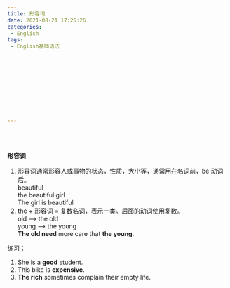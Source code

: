 ```yaml
---
title: 形容词
date: 2021-08-21 17:26:26
categories:
 - English
tags:
 - English基础语法











---
```


<br>
<br>



**形容词**

1. 形容词通常形容人或事物的状态，性质，大小等，通常用在名词前，be 动词后。  
    beautiful  
    the beautiful girl  
    The girl is beautiful
2. the + 形容词 = 复数名词，表示一类。后面的动词使用复数。  
    old --> the old  
    young --> the young  
    **The old need** more care that **the young**.
    

练习：

1. She is a **good** student.
2. This bike is **expensive**.
3. **The rich** sometimes complain their empty life.